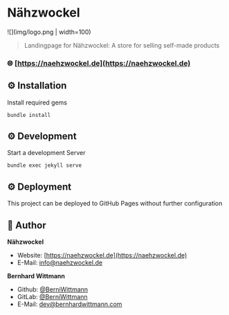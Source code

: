 # Nähzwockel

![](img/logo.png | width=100)

> Landingpage for Nähzwockel: A store for selling self-made products

### :globe_with_meridians: [https://naehzwockel.de](https://naehzwockel.de)

## :gear: Installation

Install required gems

```
bundle install
```

## :gear: Development

Start a development Server

```
bundle exec jekyll serve
```

## :gear: Deployment

This project can be deployed to GitHub Pages without further configuration

## :bust_in_silhouette: Author

**Nähzwockel**

* Website: [https://naehzwockel.de](https://naehzwockel.de)
* E-Mail: [info@naehzwockel.de](mailto:info@naehzwockel.de)

**Bernhard Wittmann**

* Github: [@BerniWittmann](https://github.com/BerniWittmann)
* GitLab: [@BerniWittmann](https://gitlab.com/BerniWittmann)
* E-Mail: [dev@bernhardwittmann.com](mailto:dev@bernhardwittmann.com)
